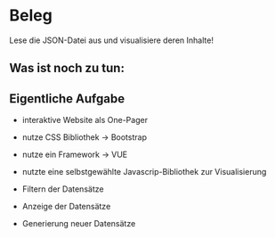 # Beleg

Lese die JSON-Datei aus und visualisiere deren Inhalte!

## Was ist noch zu tun:



## Eigentliche Aufgabe

* interaktive Website als One-Pager
* nutze CSS Bibliothek -> Bootstrap
* nutze ein Framework -> VUE
* nutzte eine selbstgewählte Javascrip-Bibliothek zur Visualisierung

* Filtern der Datensätze
* Anzeige der Datensätze
* Generierung neuer Datensätze
